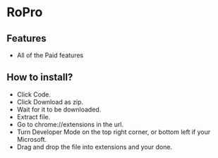 # RoPro

## Features
- All of the Paid features


## How to install?
- Click Code.
- Click Download as zip.
- Wait for it to be downloaded.
- Extract file.
- Go to chrome://extensions in the url.
- Turn Developer Mode on the top right corner, or bottom left if your Microsoft.
- Drag and drop the file into extensions and your done.
